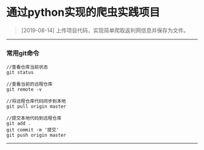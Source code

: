 #  通过python实现的爬虫实践项目

> [2019-08-14] 上传项目代码，实现简单爬取返利网信息并保存为文件。

---

### 常用git命令
   
	//查看仓库当前状态  
	git status 
 
	//查看当前的远程仓库  
	git remote -v   

	//将远程仓库代码同步到本地 
	git pull origin master   

	//提交本地代码到远程仓库
	git add .         
	git commit -m '提交'       
	git push origin master     

--- 

